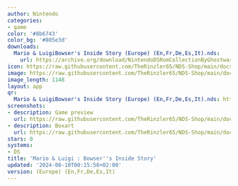 ```yaml
---
author: Nintendo
categories:
- game
color: '#8b6743'
color_bg: '#805e3d'
downloads:
  Mario & LuigiBowser's Inside Story (Europe) (En,Fr,De,Es,It).nds:
    url: https://archive.org/download/NintendoDSRomCollectionByGhostware/Mario%20%26%20LuigiBowser%27s%20Inside%20Story%20%28Europe%29%20%28En%2CFr%2CDe%2CEs%2CIt%29.nds
icon: https://raw.githubusercontent.com/TheRinzler65/NDS-Shop/main/docs/assets/images/icons/mario%26luigibowsersinsidestory.png
image: https://raw.githubusercontent.com/TheRinzler65/NDS-Shop/main/docs/assets/images/icons/mario%26luigibowsersinsidestory.png
image_length: 1148
layout: app
qr:
  Mario & LuigiBowser's Inside Story (Europe) (En,Fr,De,Es,It).nds: https://db-nds-shop.netlify.app/assets/images/qr/mario--luigibowsers-inside-story-europe-enfrdeesit-nds.png
screenshots:
- description: Game preview
  url: https://raw.githubusercontent.com/TheRinzler65/NDS-Shop/main/docs/assets/images/screenshots/mario%26luigibowsersinsidestory/mario%26luigibowsersinsidestory.png
- description: Boxart
  url: https://raw.githubusercontent.com/TheRinzler65/NDS-Shop/main/docs/assets/images/boxart/Mario%20%26%20LuigiBowser's%20Inside%20Story%20(Europe)%20(En%2CFr%2CDe%2CEs%2CIt).nds.png
stars: 0
systems:
- DS
title: 'Mario & Luigi : Bowser''s Inside Story'
updated: '2024-08-10T00:15:58+02:00'
version: (Europe) (En,Fr,De,Es,It)
---
```

